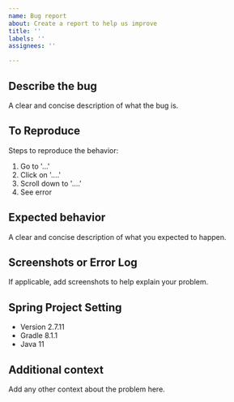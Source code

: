 ```yaml
---
name: Bug report
about: Create a report to help us improve
title: ''
labels: ''
assignees: ''

---
```


## Describe the bug
A clear and concise description of what the bug is.

## To Reproduce
Steps to reproduce the behavior:
1. Go to '...'
2. Click on '....'
3. Scroll down to '....'
4. See error

## Expected behavior
A clear and concise description of what you expected to happen.

## Screenshots or Error Log
If applicable, add screenshots to help explain your problem.

## Spring Project Setting
 - Version 2.7.11
 - Gradle 8.1.1
- Java 11

## Additional context
Add any other context about the problem here.
